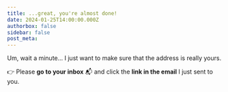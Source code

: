```yaml
---
title: ...great, you're almost done!
date: 2024-01-25T14:00:00.000Z
authorbox: false
sidebar: false
post_meta: 
---
```



Um, wait a minute... I just want to make sure that the address is really yours. 

👉 Please **go to your inbox** 📬 and click the **link in the email** I just sent to you.